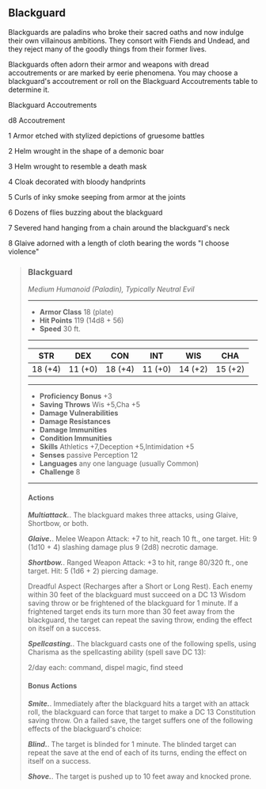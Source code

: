 ## Blackguard
Blackguards are paladins who broke their sacred oaths and now indulge their own villainous ambitions. They consort with Fiends and Undead, and they reject many of the goodly things from their former lives.

Blackguards often adorn their armor and weapons with dread accoutrements or are marked by eerie phenomena. You may choose a blackguard's accoutrement or roll on the Blackguard Accoutrements table to determine it.

Blackguard Accoutrements

d8	Accoutrement

1	Armor etched with stylized depictions of gruesome battles

2	Helm wrought in the shape of a demonic boar

3	Helm wrought to resemble a death mask

4	Cloak decorated with bloody handprints

5	Curls of inky smoke seeping from armor at the joints

6	Dozens of flies buzzing about the blackguard

7	Severed hand hanging from a chain around the blackguard's neck

8	Glaive adorned with a length of cloth bearing the words "I choose violence"

>### Blackguard
>*Medium Humanoid (Paladin), Typically Neutral Evil*
>___
>- **Armor Class** 18 (plate)
>- **Hit Points** 119 (14d8 + 56)
>- **Speed** 30 ft.
>___
>|**STR**|**DEX**|**CON**|**INT**|**WIS**|**CHA**|
>|:---:|:---:|:---:|:---:|:---:|:---:|
>|18 (+4)|11 (+0)|18 (+4)|11 (+0)|14 (+2)|15 (+2)|
>
>___
>- **Proficiency Bonus** +3
>- **Saving Throws** Wis +5,Cha +5
>- **Damage Vulnerabilities** 
>- **Damage Resistances** 
>- **Damage Immunities** 
>- **Condition Immunities** 
>- **Skills** Athletics +7,Deception +5,Intimidation +5
>- **Senses** passive Perception 12
>- **Languages** any one language (usually Common)
>- **Challenge** 8
>___
>#### Actions
>***Multiattack.***. The blackguard makes three attacks, using Glaive, Shortbow, or both.
>
>***Glaive.***. Melee Weapon Attack: +7 to hit, reach 10 ft., one target. Hit: 9 (1d10 + 4) slashing damage plus 9 (2d8) necrotic damage.
>
>***Shortbow.***. Ranged Weapon Attack: +3 to hit, range 80/320 ft., one target. Hit: 5 (1d6 + 2) piercing damage.
>
>Dreadful Aspect (Recharges after a Short or Long Rest). Each enemy within 30 feet of the blackguard must succeed on a DC 13 Wisdom saving throw or be frightened of the blackguard for 1 minute. If a frightened target ends its turn more than 30 feet away from the blackguard, the target can repeat the saving throw, ending the effect on itself on a success.
>
>***Spellcasting.***. The blackguard casts one of the following spells, using Charisma as the spellcasting ability (spell save DC 13):
>
>2/day each: command, dispel magic, find steed
>
>#### Bonus Actions
>***Smite.***. Immediately after the blackguard hits a target with an attack roll, the blackguard can force that target to make a DC 13 Constitution saving throw. On a failed save, the target suffers one of the following effects of the blackguard's choice:
>
>***Blind.***. The target is blinded for 1 minute. The blinded target can repeat the save at the end of each of its turns, ending the effect on itself on a success.
>
>***Shove.***. The target is pushed up to 10 feet away and knocked prone.
>
